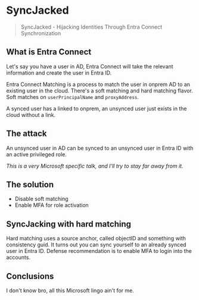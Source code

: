 # SyncJacked

> SyncJacked - Hijacking Identities Through Entra Connect Synchronization

## What is Entra Connect

Let's say you have a user in AD, Entra Connect will take the relevant information and create the user
in Entra ID.

Entra Connect Matching is a process to match the user in onprem AD to an existing user in the cloud. There's
a soft matching and hard matching flavor. Soft matches on `userPrincipalName` and `proxyAddress`.

A synced user has a linked to onprem, an unsynced user just exists in the cloud without a link.

## The attack

An unsynced user in AD can be synced to an unsynced user in Entra ID with an active privileged role.

_This is a very Microsoft specific talk, and I'll try to stay far away from it._

## The solution

- Disable soft matching
- Enable MFA for role activation

## SyncJacking with hard matching

Hard matching uses a source anchor, called objectID and something with consistency guid. It turns
out you can sync yourself to an already synced user in Entra ID. Defense recommendation is to enable
MFA to login into the accounts.

## Conclusions

I don't know bro, all this Microsoft lingo ain't for me.
